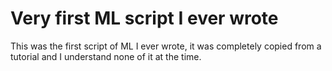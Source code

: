 # Very first ML script I ever wrote

This was the first script of ML I ever wrote, it was completely copied from a tutorial and I understand none of it at the time.
